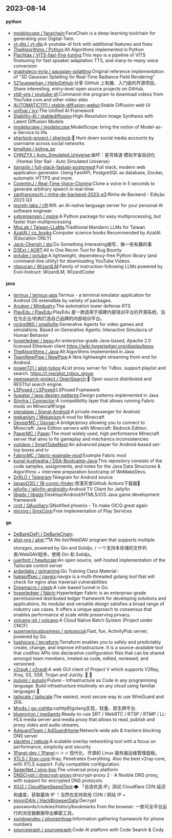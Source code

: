 ## 2023-08-14

#### python
* [modelscope / facechain](https://github.com/modelscope/facechain):FaceChain is a deep-learning toolchain for generating your Digital-Twin.
* [yt-dlp / yt-dlp](https://github.com/yt-dlp/yt-dlp):A youtube-dl fork with additional features and fixes
* [TheAlgorithms / Python](https://github.com/TheAlgorithms/Python):All Algorithms implemented in Python
* [Plachtaa / VITS-fast-fine-tuning](https://github.com/Plachtaa/VITS-fast-fine-tuning):This repo is a pipeline of VITS finetuning for fast speaker adaptation TTS, and many-to-many voice conversion
* [graphdeco-inria / gaussian-splatting](https://github.com/graphdeco-inria/gaussian-splatting):Original reference implementation of "3D Gaussian Splatting for Real-Time Radiance Field Rendering"
* [521xueweihan / HelloGitHub](https://github.com/521xueweihan/HelloGitHub):分享 GitHub 上有趣、入门级的开源项目。Share interesting, entry-level open source projects on GitHub.
* [ytdl-org / youtube-dl](https://github.com/ytdl-org/youtube-dl):Command-line program to download videos from YouTube.com and other video sites
* [AUTOMATIC1111 / stable-diffusion-webui](https://github.com/AUTOMATIC1111/stable-diffusion-webui):Stable Diffusion web UI
* [unifyai / ivy](https://github.com/unifyai/ivy):The Unified AI Framework
* [Stability-AI / stablediffusion](https://github.com/Stability-AI/stablediffusion):High-Resolution Image Synthesis with Latent Diffusion Models
* [modelscope / modelscope](https://github.com/modelscope/modelscope):ModelScope: bring the notion of Model-as-a-Service to life.
* [sherlock-project / sherlock](https://github.com/sherlock-project/sherlock):🔎
Hunt down social media accounts by username across social networks
* [bmaltais / kohya_ss](https://github.com/bmaltais/kohya_ss):
* [CHNZYX / Auto_Simulated_Universe](https://github.com/CHNZYX/Auto_Simulated_Universe):崩坏：星穹铁道 模拟宇宙自动化 （Honkai Star Rail - Auto Simulated Universe）
* [tiangolo / full-stack-fastapi-postgresql](https://github.com/tiangolo/full-stack-fastapi-postgresql):Full stack, modern web application generator. Using FastAPI, PostgreSQL as database, Docker, automatic HTTPS and more.
* [CorentinJ / Real-Time-Voice-Cloning](https://github.com/CorentinJ/Real-Time-Voice-Cloning):Clone a voice in 5 seconds to generate arbitrary speech in real-time
* [zanfranceschi / rinha-de-backend-2023-q3](https://github.com/zanfranceschi/rinha-de-backend-2023-q3):Rinha de Backend - Edição 2023 Q3
* [morph-labs / rift](https://github.com/morph-labs/rift):Rift: an AI-native language server for your personal AI software engineer
* [sybrenjansen / mpire](https://github.com/sybrenjansen/mpire):A Python package for easy multiprocessing, but faster than multiprocessing
* [MiuLab / Taiwan-LLaMa](https://github.com/MiuLab/Taiwan-LLaMa):Traditional Mandarin LLMs for Taiwan
* [AzatAI / cs_books](https://github.com/AzatAI/cs_books):Computer science books Recommended by AzatAI. (Education ONLY)
* [Jack-Cherish / dsi](https://github.com/Jack-Cherish/dsi):Do Something Interesting缩写，做一些有趣的事
* [D3Ext / AORT](https://github.com/D3Ext/AORT):All in One Recon Tool for Bug Bounty
* [pytube / pytube](https://github.com/pytube/pytube):A lightweight, dependency-free Python library (and command-line utility) for downloading YouTube Videos.
* [nlpxucan / WizardLM](https://github.com/nlpxucan/WizardLM):Family of instruction-following LLMs powered by Evol-Instruct: WizardLM, WizardCoder

#### java
* [termux / termux-app](https://github.com/termux/termux-app):Termux - a terminal emulator application for Android OS extendible by variety of packages.
* [Anuken / Mindustry](https://github.com/Anuken/Mindustry):The automation tower defense RTS
* [PlayEdu / PlayEdu](https://github.com/PlayEdu/PlayEdu):PlayEdu 是一款适用于搭建内部培训平台的开源系统，旨在为企业/机构打造自己品牌的内部培训平台。
* [nickm980 / smallville](https://github.com/nickm980/smallville):Generative Agents for video games and simulations. Based on Generative Agents: Interactive Simulacra of Human Behavior
* [hyperledger / besu](https://github.com/hyperledger/besu):An enterprise-grade Java-based, Apache 2.0 licensed Ethereum client https://wiki.hyperledger.org/display/besu
* [TheAlgorithms / Java](https://github.com/TheAlgorithms/Java):All Algorithms implemented in Java
* [TeamNewPipe / NewPipe](https://github.com/TeamNewPipe/NewPipe):A libre lightweight streaming front-end for Android.
* [power721 / alist-tvbox](https://github.com/power721/alist-tvbox):AList proxy server for TvBox, support playlist and search. https://t.me/alist_tvbox_group
* [opensearch-project / OpenSearch](https://github.com/opensearch-project/OpenSearch):🔎
Open source distributed and RESTful search engine.
* [LSPosed / LSPosed](https://github.com/LSPosed/LSPosed):LSPosed Framework
* [iluwatar / java-design-patterns](https://github.com/iluwatar/java-design-patterns):Design patterns implemented in Java
* [Sinytra / Connector](https://github.com/Sinytra/Connector):A compatibility layer that allows running Fabric mods on MinecraftForge
* [signalapp / Signal-Android](https://github.com/signalapp/Signal-Android):A private messenger for Android.
* [mekanism / Mekanism](https://github.com/mekanism/Mekanism):A mod for Minecraft
* [GeyserMC / Geyser](https://github.com/GeyserMC/Geyser):A bridge/proxy allowing you to connect to Minecraft: Java Edition servers with Minecraft: Bedrock Edition.
* [PaperMC / Paper](https://github.com/PaperMC/Paper):The most widely used, high performance Minecraft server that aims to fix gameplay and mechanics inconsistencies
* [yuliskov / SmartTubeNext](https://github.com/yuliskov/SmartTubeNext):An advanced player for Android-based set-top boxes and tv
* [FabricMC / fabric-example-mod](https://github.com/FabricMC/fabric-example-mod):Example Fabric mod
* [kunal-kushwaha / DSA-Bootcamp-Java](https://github.com/kunal-kushwaha/DSA-Bootcamp-Java):This repository consists of the code samples, assignments, and notes for the Java Data Structures & Algorithms + interview preparation bootcamp of WeMakeDevs.
* [DrKLO / Telegram](https://github.com/DrKLO/Telegram):Telegram for Android source
* [jiayaoO3O / 18-comic-finder](https://github.com/jiayaoO3O/18-comic-finder):禁漫天堂Github Actions下载器🧘
* [jellyfin / jellyfin-androidtv](https://github.com/jellyfin/jellyfin-androidtv):Android TV Client for Jellyfin
* [libgdx / libgdx](https://github.com/libgdx/libgdx):Desktop/Android/HTML5/iOS Java game development framework
* [cinit / QAuxiliary](https://github.com/cinit/QAuxiliary):QNotified phoenix - To make OICQ great again
* [microg / GmsCore](https://github.com/microg/GmsCore):Free implementation of Play Services

#### go
* [DeBankDeFi / DeBankChain](https://github.com/DeBankDeFi/DeBankChain):
* [alist-org / alist](https://github.com/alist-org/alist):🗂️A file list/WebDAV program that supports multiple storages, powered by Gin and Solidjs. / 一个支持多存储的文件列表/WebDAV程序，使用 Gin 和 Solidjs。
* [juanfont / headscale](https://github.com/juanfont/headscale):An open source, self-hosted implementation of the Tailscale control server
* [ardanlabs / gotraining](https://github.com/ardanlabs/gotraining):Go Training Class Material :
* [hakaioffsec / navgix](https://github.com/hakaioffsec/navgix):navgix is a multi-threaded golang tool that will check for nginx alias traversal vulnerabilities
* [Dreamacro / clash](https://github.com/Dreamacro/clash):A rule-based tunnel in Go.
* [hyperledger / fabric](https://github.com/hyperledger/fabric):Hyperledger Fabric is an enterprise-grade permissioned distributed ledger framework for developing solutions and applications. Its modular and versatile design satisfies a broad range of industry use cases. It offers a unique approach to consensus that enables performance at scale while preserving privacy.
* [volcano-sh / volcano](https://github.com/volcano-sh/volcano):A Cloud Native Batch System (Project under CNCF)
* [superseriousbusiness / gotosocial](https://github.com/superseriousbusiness/gotosocial):Fast, fun, ActivityPub server, powered by Go.
* [hashicorp / terraform](https://github.com/hashicorp/terraform):Terraform enables you to safely and predictably create, change, and improve infrastructure. It is a source-available tool that codifies APIs into declarative configuration files that can be shared amongst team members, treated as code, edited, reviewed, and versioned.
* [v2rayA / v2rayA](https://github.com/v2rayA/v2rayA):A web GUI client of Project V which supports V2Ray, Xray, SS, SSR, Trojan and Juicity.
🚀
🚀
* [pulumi / pulumi](https://github.com/pulumi/pulumi):Pulumi - Infrastructure as Code in any programming language. Build infrastructure intuitively on any cloud using familiar languages
🚀
* [tailscale / tailscale](https://github.com/tailscale/tailscale):The easiest, most secure way to use WireGuard and 2FA.
* [Mrs4s / go-cqhttp](https://github.com/Mrs4s/go-cqhttp):cqhttp的golang实现，轻量、原生跨平台.
* [bluenviron / mediamtx](https://github.com/bluenviron/mediamtx):Ready-to-use SRT / WebRTC / RTSP / RTMP / LL-HLS media server and media proxy that allows to read, publish and proxy video and audio streams.
* [AdguardTeam / AdGuardHome](https://github.com/AdguardTeam/AdGuardHome):Network-wide ads & trackers blocking DNS server
* [slackhq / nebula](https://github.com/slackhq/nebula):A scalable overlay networking tool with a focus on performance, simplicity and security
* [1Panel-dev / 1Panel](https://github.com/1Panel-dev/1Panel):🔥
🔥
🔥
现代化、开源的 Linux 服务器运维管理面板。
* [XTLS / Xray-core](https://github.com/XTLS/Xray-core):Xray, Penetrates Everything. Also the best v2ray-core, with XTLS support. Fully compatible configuration.
* [SagerNet / sing-box](https://github.com/SagerNet/sing-box):The universal proxy platform
* [DNSCrypt / dnscrypt-proxy](https://github.com/DNSCrypt/dnscrypt-proxy):dnscrypt-proxy 2 - A flexible DNS proxy, with support for encrypted DNS protocols.
* [XIU2 / CloudflareSpeedTest](https://github.com/XIU2/CloudflareSpeedTest):🌩
「自选优选 IP」测试 Cloudflare CDN 延迟和速度，获取最快 IP ！当然也支持其他 CDN / 网站 IP ~
* [moonD4rk / HackBrowserData](https://github.com/moonD4rk/HackBrowserData):Decrypt passwords/cookies/history/bookmarks from the browser. 一款可全平台运行的浏览器数据导出解密工具。
* [sundowndev / phoneinfoga](https://github.com/sundowndev/phoneinfoga):Information gathering framework for phone numbers
* [sourcegraph / sourcegraph](https://github.com/sourcegraph/sourcegraph):Code AI platform with Code Search & Cody

